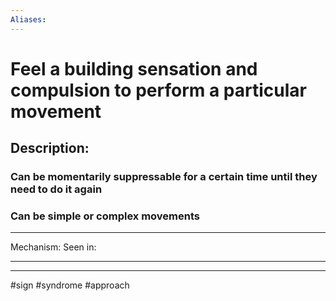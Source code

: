 ```yaml
---
Aliases:
---
```

# Feel a building sensation and compulsion to perform a particular movement 
## Description:
### Can be momentarily suppressable for a certain time until they need to do it again
### Can be simple or complex movements 

---
Mechanism:
Seen in: 

---


---
#sign #syndrome #approach 